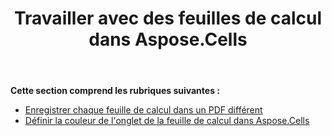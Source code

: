 ﻿---
title: Travailler avec des feuilles de calcul dans Aspose.Cells
type: docs
weight: 40
url: /fr/net/working-with-worksheets-in-aspose-cells/
---
**Cette section comprend les rubriques suivantes :** 
- [Enregistrer chaque feuille de calcul dans un PDF différent](/cells/fr/net/save-each-worksheet-to-different-pdf/)
- [Définir la couleur de l'onglet de la feuille de calcul dans Aspose.Cells](/cells/fr/net/set-worksheet-tab-color-in-aspose-cells/)
